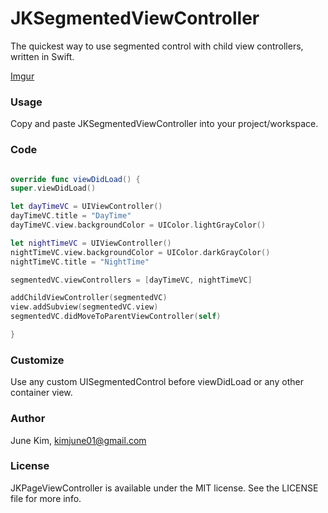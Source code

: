 JKSegmentedViewController
=================

The quickest way to use segmented control with child view controllers, written in Swift.

[Imgur](http://i.imgur.com/ZDAq2bZ.gifv)

### Usage

Copy and paste JKSegmentedViewController into your project/workspace.

### Code
``` swift

override func viewDidLoad() {
super.viewDidLoad()

let dayTimeVC = UIViewController()
dayTimeVC.title = "DayTime"
dayTimeVC.view.backgroundColor = UIColor.lightGrayColor()

let nightTimeVC = UIViewController()
nightTimeVC.view.backgroundColor = UIColor.darkGrayColor()
nightTimeVC.title = "NightTime"

segmentedVC.viewControllers = [dayTimeVC, nightTimeVC]

addChildViewController(segmentedVC)
view.addSubview(segmentedVC.view)
segmentedVC.didMoveToParentViewController(self)

}
```

### Customize
Use any custom UISegmentedControl before viewDidLoad or any other container view.

### Author

June Kim, kimjune01@gmail.com

### License

JKPageViewController is available under the MIT license. See the LICENSE file for more info.

